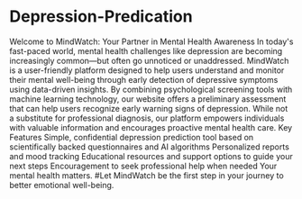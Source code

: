 # Depression-Predication


Welcome to MindWatch: Your Partner in Mental Health Awareness
In today's fast-paced world, mental health challenges like depression are becoming increasingly common—but often go unnoticed or unaddressed. 
MindWatch is a user-friendly platform designed to help users understand and monitor their mental well-being through early detection of depressive symptoms using data-driven insights.  By combining psychological screening tools with machine learning technology, our website offers a preliminary assessment that can help users recognize early warning signs of depression. While not a substitute for professional diagnosis, our platform empowers individuals with valuable information and encourages proactive mental health care.  Key Features Simple, confidential depression prediction tool based on scientifically backed questionnaires and AI algorithms  Personalized reports and mood tracking  Educational resources and support options to guide your next steps  Encouragement to seek professional help when needed  Your mental health matters. 
#Let MindWatch be the first step in your journey to better emotional well-being.
